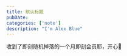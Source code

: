 ```yaml
---
title: 默认标题
pubDate: 
categories: ['note']
description: "I'm Alex Blue"
---
```


收到了即刻随机掉落的一个月即刻会员耶，开心🙈
